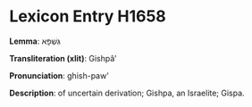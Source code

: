 # Lexicon Entry H1658

**Lemma**: גִּשְׁפָּא

**Transliteration (xlit)**: Gishpâʼ

**Pronunciation**: ghish-paw'

**Description**:
of uncertain derivation; Gishpa, an Israelite; Gispa.
